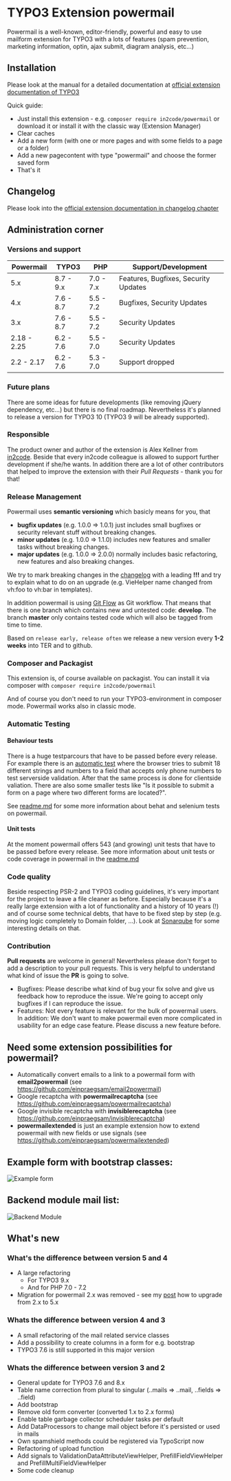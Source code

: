 # TYPO3 Extension powermail

Powermail is a well-known, editor-friendly, powerful
and easy to use mailform extension for TYPO3 with a lots of features
(spam prevention, marketing information, optin, ajax submit, diagram analysis, etc...)

## Installation

Please look at the manual for a detailed documentation at [official extension documentation of TYPO3](https://docs.typo3.org/typo3cms/extensions/powermail)

Quick guide:
- Just install this extension - e.g. `composer require in2code/powermail` or download it or install it with the classic way (Extension Manager)
- Clear caches
- Add a new form (with one or more pages and with some fields to a page or a folder)
- Add a new pagecontent with type "powermail" and choose the former saved form
- That's it

## Changelog

Please look into the [official extension documentation in changelog chapter](https://docs.typo3.org/typo3cms/extensions/powermail/Changelog/Index.html)


## Administration corner

### Versions and support

| Powermail   | TYPO3      | PHP       | Support/Development                     |
| ----------- | ---------- | ----------|---------------------------------------- |
| 5.x         | 8.7 - 9.x  | 7.0 - 7.x | Features, Bugfixes, Security Updates    |
| 4.x         | 7.6 - 8.7  | 5.5 - 7.2 | Bugfixes, Security Updates              |
| 3.x         | 7.6 - 8.7  | 5.5 - 7.2 | Security Updates                        |
| 2.18 - 2.25 | 6.2 - 7.6  | 5.5 - 7.0 | Security Updates                        |
| 2.2 - 2.17  | 6.2 - 7.6  | 5.3 - 7.0 | Support dropped                         |

### Future plans

There are some ideas for future developments (like removing jQuery dependency, etc...) but there is no final roadmap.
Nevertheless it's planned to release a version for TYPO3 10 (TYPO3 9 will be already supported).

### Responsible

The product owner and author of the extension is Alex Kellner from [in2code](https://www.in2code.de). Beside that every in2code colleague is allowed to support further
development if she/he wants. In addition there are a lot of other contributors that helped to improve the extension with
their *Pull Requests* - thank you for that! 

### Release Management

Powermail uses **semantic versioning** which basicly means for you, that 
- **bugfix updates** (e.g. 1.0.0 => 1.0.1) just includes small bugfixes or security relevant stuff without breaking changes.
- **minor updates** (e.g. 1.0.0 => 1.1.0) includes new features and smaller tasks without breaking changes.
- **major updates** (e.g. 1.0.0 => 2.0.0) normally includes basic refactoring, new features and also breaking changes.

We try to mark breaking changes in the [changelog](https://docs.typo3.org/typo3cms/extensions/powermail/Changelog/Index.html)
with a leading **!!!** and try to explain what to do on an upgrade (e.g. VieHelper name changed from vh:foo to vh:bar in templates).

In addition powermail is using [Git Flow](https://www.atlassian.com/git/tutorials/comparing-workflows/gitflow-workflow) as Git workflow.
That means that there is one branch which contains new and untested code: **develop**.
The branch **master** only contains tested code which will also be tagged from time to time.

Based on `release early, release often` we release a new version every **1-2 weeks** into TER and to github.

### Composer and Packagist

This extension is, of course available on packagist. 
You can install it via composer with `composer require in2code/powermail`

And of course you don't need to run your TYPO3-environment in composer mode. Powermail works also in classic mode.

### Automatic Testing

#### Behaviour tests

There is a huge testparcours that have to be passed before every release. For example there is an 
[automatic test](https://github.com/einpraegsam/powermail/blob/develop/Tests/Behavior/Features/Pi1/Validation/Input/JsPhpValidation.feature)
where the browser tries to submit 18 different strings and numbers to a field that accepts only phone numbers to test 
serverside validation. After that the same process is done for clientside valiation.
There are also some smaller tests like "Is it possible to submit a form on a page where two different forms are located?".

See [readme.md](https://github.com/einpraegsam/powermail/tree/develop/Tests/Behavior) for some more information about behat and selenium tests on powermail.

#### Unit tests

At the moment powermail offers 543 (and growing) unit tests that have to be passed before every release. See more information
about unit tests or code coverage in powermail in the [readme.md](https://github.com/einpraegsam/powermail/tree/develop/Tests/Unit)

### Code quality

Beside respecting PSR-2 and TYPO3 coding guidelines, it's very important for the project to leave a file cleaner as before. 
Especially because it's a really large extension with a lot of functionality and a history of 10 years (!) and of course some 
technical debts, that have to be fixed step by step (e.g. moving logic completely to Domain folder, ...). 
Look at [Sonarqube](https://ter-sonarqube.marketing-factory.de/dashboard?id=powermail) for some interesting details on that.

### Contribution

**Pull requests** are welcome in general! Nevertheless please don't forget to add a description to your pull requests. This
is very helpful to understand what kind of issue the **PR** is going to solve.

- Bugfixes: Please describe what kind of bug your fix solve and give us feedback how to reproduce the issue. We're going
to accept only bugfixes if I can reproduce the issue.
- Features: Not every feature is relevant for the bulk of powermail users. In addition: We don't want to make powermail
even more complicated in usability for an edge case feature. Please discuss a new feature before.


## Need some extension possibilities for powermail?

- Automatically convert emails to a link to a powermail form with **email2powermail** (see https://github.com/einpraegsam/email2powermail)
- Google recaptcha with **powermailrecaptcha** (see https://github.com/einpraegsam/powermailrecaptcha)
- Google invisible recaptcha with **invisiblerecaptcha** (see https://github.com/einpraegsam/invisiblerecaptcha)
- **powermailextended** is just an example extension how to extend powermail with new fields or use signals (see https://github.com/einpraegsam/powermailextended)


## Example form with bootstrap classes:

![Example form](https://box.everhelper.me/attachment/445407/3910b9da-83f9-477d-83b1-f7e21ead9433/262407-KmKJsSfGKDz6bnVO/screen.png "Example Form")


## Backend module mail list:

![Backend Module](https://box.everhelper.me/attachment/445409/3910b9da-83f9-477d-83b1-f7e21ead9433/262407-HFuHtr8E9DoGfJE6/screen.png "Backend Module")


## What's new

### What's the difference between version 5 and 4

- A large refactoring
  - For TYPO3 9.x
  - And for PHP 7.0 - 7.2
- Migration for powermail 2.x was removed - see my [post](https://gist.github.com/einpraegsam/a02bb69c29aa747de4ffb613704bbd7a) how to upgrade from 2.x to 5.x

### Whats the difference between version 4 and 3

- A small refactoring of the mail related service classes
- Add a possibility to create columns in a form for e.g. bootstrap
- TYPO3 7.6 is still supported in this major version

### Whats the difference between version 3 and 2

- General update for TYPO3 7.6 and 8.x
- Table name correction from plural to singular (..mails => ..mail, ..fields => ..field)
- Add bootstrap
- Remove old form converter (converted 1.x to 2.x forms)
- Enable table garbage collector scheduler tasks per default
- Add DataProcessors to change mail object before it's persisted or used in mails
- Own spamshield methods could be registered via TypoScript now
- Refactoring of upload function
- Add signals to ValidationDataAttributeViewHelper, PrefillFieldViewHelper and PrefillMultiFieldViewHelper
- Some code cleanup
